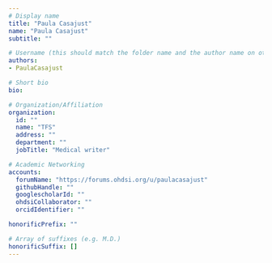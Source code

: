 ```yaml
---
# Display name
title: "Paula Casajust"
name: "Paula Casajust"
subtitle: ""

# Username (this should match the folder name and the author name on other pages)
authors:
- PaulaCasajust

# Short bio
bio:

# Organization/Affiliation
organization:
  id: ""
  name: "TFS"
  address: ""
  department: ""
  jobTitle: "Medical writer"

# Academic Networking
accounts:
  forumName: "https://forums.ohdsi.org/u/paulacasajust"
  githubHandle: ""
  googlescholarId: ""
  ohdsiCollaborator: ""
  orcidIdentifier: ""

honorificPrefix: ""

# Array of suffixes (e.g. M.D.)
honorificSuffix: []
---
```

